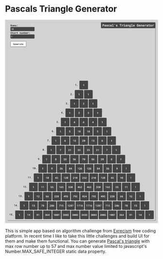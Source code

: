 # Pascals Triangle Generator

![](./screenshot.png)

This is simple app based on algorithm challenge from [Exrecism](https://exercism.org/) free coding platform.
In recent time I like to take this little challenges and build UI for them and make them functional.
You can generate [Pascal's triangle](https://en.wikipedia.org/wiki/Pascal%27s_triangle) with max row number up to 57 and max number value limited to javascript's Number.MAX_SAFE_INTEGER static data property.